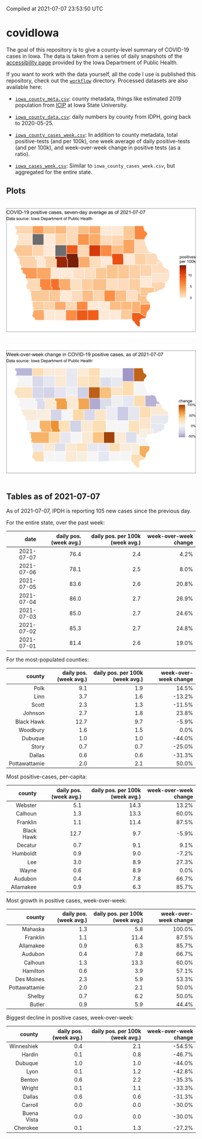 Compiled at 2021-07-07 23:53:50 UTC

<!-- README.md is generated from README.Rmd. Please edit that file -->

# covidIowa

<!-- badges: start -->

<!-- badges: end -->

The goal of this repository is to give a county-level summary of
COVID-19 cases in Iowa. The data is taken from a series of daily
snapshots of the [accessibility
page](https://coronavirus.iowa.gov/pages/access) provided by the Iowa
Department of Public Health.

If you want to work with the data yourself, all the code I use is
published this repository, check out the [`workflow`](workflow)
directory. Processed datasets are also available here:

  - [`iowa_county_meta.csv`](https://raw.githubusercontent.com/ijlyttle/covidIowa/master/workflow/data/99-publish/iowa_county_meta.csv):
    county metadata, things like estimated 2019 population from
    [ICIP](https://www.icip.iastate.edu/tables/population/counties-estimates)
    at Iowa State University.

  - [`iowa_county_data.csv`](https://raw.githubusercontent.com/ijlyttle/covidIowa/master/workflow/data/99-publish/iowa_county_data.csv):
    daily numbers by county from IDPH, going back to 2020-05-25.

  - [`iowa_county_cases_week.csv`](https://raw.githubusercontent.com/ijlyttle/covidIowa/master/workflow/data/99-publish/iowa_county_data.csv):
    In addition to county metadata, total positive-tests (and per 100k),
    one week average of daily positive-tests (and per 100k), and
    week-over-week change in positive tests (as a ratio).

  - [`iowa_cases_week.csv`](https://raw.githubusercontent.com/ijlyttle/covidIowa/master/workflow/data/99-publish/iowa_cases_week.csv):
    Similar to `iowa_county_cases_week.csv`, but aggregated for the
    entire state.

## Plots

![](workflow/data/99-publish/iowa_cases.png)

![](workflow/data/99-publish/iowa_change.png)

## Tables as of 2021-07-07

As of 2021-07-07, IPDH is reporting 105 new cases since the previous
day.

For the entire state, over the past week:

|       date | daily pos. (week avg.) | daily pos. per 100k (week avg.) | week-over-week change |
| ---------: | ---------------------: | ------------------------------: | --------------------: |
| 2021-07-07 |                   76.4 |                             2.4 |                  4.2% |
| 2021-07-06 |                   78.1 |                             2.5 |                  8.0% |
| 2021-07-05 |                   83.6 |                             2.6 |                 20.8% |
| 2021-07-04 |                   86.0 |                             2.7 |                 26.9% |
| 2021-07-03 |                   85.0 |                             2.7 |                 24.6% |
| 2021-07-02 |                   85.3 |                             2.7 |                 24.8% |
| 2021-07-01 |                   81.4 |                             2.6 |                 19.0% |

For the most-populated counties:

|        county | daily pos. (week avg.) | daily pos. per 100k (week avg.) | week-over-week change |
| ------------: | ---------------------: | ------------------------------: | --------------------: |
|          Polk |                    9.1 |                             1.9 |                 14.5% |
|          Linn |                    3.7 |                             1.6 |               \-13.2% |
|         Scott |                    2.3 |                             1.3 |               \-11.5% |
|       Johnson |                    2.7 |                             1.8 |                 23.8% |
|    Black Hawk |                   12.7 |                             9.7 |                \-5.9% |
|      Woodbury |                    1.6 |                             1.5 |                  0.0% |
|       Dubuque |                    1.0 |                             1.0 |               \-44.0% |
|         Story |                    0.7 |                             0.7 |               \-25.0% |
|        Dallas |                    0.6 |                             0.6 |               \-31.3% |
| Pottawattamie |                    2.0 |                             2.1 |                 50.0% |

Most positive-cases, per-capita:

|     county | daily pos. (week avg.) | daily pos. per 100k (week avg.) | week-over-week change |
| ---------: | ---------------------: | ------------------------------: | --------------------: |
|    Webster |                    5.1 |                            14.3 |                 13.2% |
|    Calhoun |                    1.3 |                            13.3 |                 60.0% |
|   Franklin |                    1.1 |                            11.4 |                 87.5% |
| Black Hawk |                   12.7 |                             9.7 |                \-5.9% |
|    Decatur |                    0.7 |                             9.1 |                  9.1% |
|   Humboldt |                    0.9 |                             9.0 |                \-7.2% |
|        Lee |                    3.0 |                             8.9 |                 27.3% |
|      Wayne |                    0.6 |                             8.9 |                  0.0% |
|    Audubon |                    0.4 |                             7.8 |                 66.7% |
|  Allamakee |                    0.9 |                             6.3 |                 85.7% |

Most growth in positive cases, week-over-week:

|        county | daily pos. (week avg.) | daily pos. per 100k (week avg.) | week-over-week change |
| ------------: | ---------------------: | ------------------------------: | --------------------: |
|       Mahaska |                    1.3 |                             5.8 |                100.0% |
|      Franklin |                    1.1 |                            11.4 |                 87.5% |
|     Allamakee |                    0.9 |                             6.3 |                 85.7% |
|       Audubon |                    0.4 |                             7.8 |                 66.7% |
|       Calhoun |                    1.3 |                            13.3 |                 60.0% |
|      Hamilton |                    0.6 |                             3.9 |                 57.1% |
|    Des Moines |                    2.3 |                             5.9 |                 53.3% |
| Pottawattamie |                    2.0 |                             2.1 |                 50.0% |
|        Shelby |                    0.7 |                             6.2 |                 50.0% |
|        Butler |                    0.9 |                             5.9 |                 44.4% |

Biggest decline in positive cases, week-over-week:

|      county | daily pos. (week avg.) | daily pos. per 100k (week avg.) | week-over-week change |
| ----------: | ---------------------: | ------------------------------: | --------------------: |
|  Winneshiek |                    0.4 |                             2.1 |               \-54.5% |
|      Hardin |                    0.1 |                             0.8 |               \-46.7% |
|     Dubuque |                    1.0 |                             1.0 |               \-44.0% |
|        Lyon |                    0.1 |                             1.2 |               \-42.8% |
|      Benton |                    0.6 |                             2.2 |               \-35.3% |
|      Wright |                    0.1 |                             1.1 |               \-33.3% |
|      Dallas |                    0.6 |                             0.6 |               \-31.3% |
|     Carroll |                    0.0 |                             0.0 |               \-30.0% |
| Buena Vista |                    0.0 |                             0.0 |               \-30.0% |
|    Cherokee |                    0.1 |                             1.3 |               \-27.2% |
